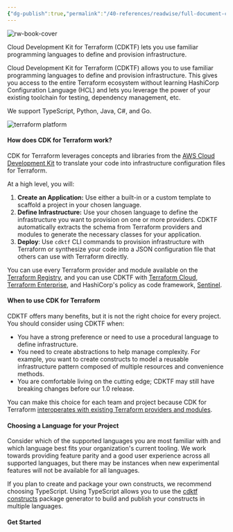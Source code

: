 ```yaml
---
{"dg-publish":true,"permalink":"/40-references/readwise/full-document-contents/cdk-for-terraform/","tags":["rw/articles"]}
---
```


![rw-book-cover](https://developer.hashicorp.com/og-image/terraform.jpg)

Cloud Development Kit for Terraform (CDKTF) lets you use familiar programming languages to define and provision infrastructure.

Cloud Development Kit for Terraform (CDKTF) allows you to use familiar programming languages to define and provision infrastructure. This gives you access to the entire Terraform ecosystem without learning HashiCorp Configuration Language (HCL) and lets you leverage the power of your existing toolchain for testing, dependency management, etc.

We support TypeScript, Python, Java, C#, and Go.

![terraform platform](https://developer.hashicorp.com/_next/image?url=https%3A%2F%2Fcontent.hashicorp.com%2Fapi%2Fassets%3Fproduct%3Dterraform-cdk%26version%3Drefs%252Fheads%252Fstable-website%26asset%3Dwebsite%252Fdocs%252Fcdktf%252Fterraform-platform.png%26width%3D1776%26height%3D1317&w=3840&q=75)
#### How does CDK for Terraform work?

CDK for Terraform leverages concepts and libraries from the [AWS Cloud Development Kit](https://aws.amazon.com/cdk/) to translate your code into infrastructure configuration files for Terraform.

At a high level, you will:

1. **Create an Application:** Use either a built-in or a custom template to scaffold a project in your chosen language.
2. **Define Infrastructure:** Use your chosen language to define the infrastructure you want to provision on one or more providers. CDKTF automatically extracts the schema from Terraform providers and modules to generate the necessary classes for your application.
3. **Deploy**: Use `cdktf` CLI commands to provision infrastructure with Terraform or synthesize your code into a JSON configuration file that others can use with Terraform directly.

You can use every Terraform provider and module available on the [Terraform Registry](https://registry.terraform.io/), and you can use CDKTF with [Terraform Cloud](https://cloud.hashicorp.com/products/terraform), [Terraform Enterprise](https://developer.hashicorp.com/terraform/enterprise), and HashiCorp's policy as code framework, [Sentinel](https://www.hashicorp.com/sentinel).

#### When to use CDK for Terraform

CDKTF offers many benefits, but it is not the right choice for every project. You should consider using CDKTF when:

* You have a strong preference or need to use a procedural language to define infrastructure.
* You need to create abstractions to help manage complexity. For example, you want to create constructs to model a reusable infrastructure pattern composed of multiple resources and convenience methods.
* You are comfortable living on the cutting edge; CDKTF may still have breaking changes before our 1.0 release.

You can make this choice for each team and project because CDK for Terraform [interoperates with existing Terraform providers and modules](https://developer.hashicorp.com/terraform/cdktf/concepts/hcl-interoperability).

#### Choosing a Language for your Project

Consider which of the supported languages you are most familiar with and which language best fits your organization's current tooling. We work towards providing feature parity and a good user experience across all supported languages, but there may be instances when new experimental features will not be available for all languages.

If you plan to create and package your own constructs, we recommend choosing TypeScript. Using TypeScript allows you to use the [cdktf constructs](https://github.com/projen/projen#getting-started) package generator to build and publish your constructs in multiple languages.

#### Get Started
